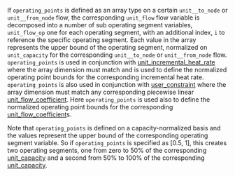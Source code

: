 If `operating_points` is defined as an array type on a certain `unit__to_node` or `unit__from_node` flow, the corresponding `unit_flow` flow variable is decomposed into a number of sub operating segment variables, `unit_flow_op` one for each operating segment, with an additional index, `i` to reference the specific operating segment. Each value in the array represents the upper bound of the operating segment, normalized on `unit_capacity` for the corresponding `unit__to_node` or `unit__from_node` flow. `operating_points` is used in conjunction with [unit\_incremental\_heat\_rate](@ref) where the array dimension must match and is used to define the normalized operating point bounds for the corresponding incremental heat rate. `operating_points` is also used in conjunction with [user\_constraint](@ref) where the array dimension must match any corresponding piecewise linear [unit\_flow\_coefficient](@ref). Here `operating_points` is used also to define the normalized operating point bounds for the corresponding [unit\_flow\_coefficient](@ref)s.

Note that `operating_points` is defined on a capacity-normalized basis and the values represent the upper bound of the corresponding operating segment variable. So if `operating_points` is specified as [0.5, 1], this creates two operating segments, one from zero to 50% of the corresponding [unit\_capacity](@ref) and a second from 50% to 100% of the corresponding [unit\_capacity](@ref).